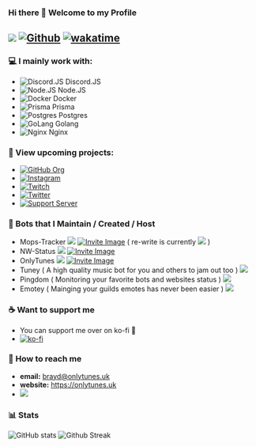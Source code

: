 ### Hi there 👋 Welcome to my Profile

![](https://visitor-badge.laobi.icu/badge?page_id=OnlyTunes.OnlyTunes) [![Github](https://img.shields.io/github/followers/OnlyTunes?label=Follow&style=social)](https://github.com/OnlyTunes) [![wakatime](https://wakatime.com/badge/user/c681d582-e69e-4f07-8509-1a7db5c8929d.svg)](https://wakatime.com/@c681d582-e69e-4f07-8509-1a7db5c8929d)
------

### 💻 I mainly work with:
-   ![Discord.JS](https://img.shields.io/badge/Discord-7289DA?style=for-the-badge&logo=discord&logoColor=white) Discord.JS
-   ![Node.JS](https://img.shields.io/badge/Node.js-43853D?style=for-the-badge&logo=node.js&logoColor=white) Node.JS
-   ![Docker](https://img.shields.io/badge/docker-%230db7ed.svg?style=for-the-badge&logo=docker&logoColor=white) Docker
-   ![Prisma](https://img.shields.io/badge/Prisma-3982CE?style=for-the-badge&logo=Prisma&logoColor=white) Prisma
-   ![Postgres](https://img.shields.io/badge/postgres-%23316192.svg?style=for-the-badge&logo=postgresql&logoColor=white) Postgres
-   ![GoLang](https://img.shields.io/badge/Go-00ADD8?style=for-the-badge&logo=go&logoColor=white) Golang
-   ![Nginx](https://img.shields.io/badge/nginx-%23009639.svg?style=for-the-badge&logo=nginx&logoColor=white) Nginx


### 🔭 View upcoming projects:
-   [![GitHub Org](https://img.shields.io/badge/OnlyTunesRadio-%23121011.svg?style=for-the-badge&logo=GitHub&logoColor=white)](https://github.com/OnlyTunesRadio)
-   [![Instagram](https://img.shields.io/badge/OnlyTunes__Radio-%23E4405F.svg?style=for-the-badge&logo=Instagram&logoColor=white)](https://www.instagram.com/onlytunes_radio/)
-   [![Twitch](https://img.shields.io/badge/Only__Tunes-%239146FF.svg?style=for-the-badge&logo=Twitch&logoColor=white)](https://twitch.tv/only_tunes/)
-   [![Twitter](https://img.shields.io/badge/OnlyTunesR-%231DA1F2.svg?style=for-the-badge&logo=Twitter&logoColor=white)](https://twitter.com/onlytunesr)
-   [![Support Server](https://img.shields.io/discord/872219348624900096.svg?label=Discord&logo=Discord&colorB=7289da&style=for-the-badge)](https://discord.gg/WYCrkuHJ6X)


### 🤖 Bots that I Maintain / Created / Host
-   Mops-Tracker ![](https://gh-shield.onlytunes.uk/api/shield/bot/769997398037495839?style=flat-square) [![Invite Image](https://img.shields.io/badge/Invite-Invite%20the%20bot-blue)](https://discordapp.com/oauth2/authorize?client_id=769997398037495839&permissions=271969344&scope=bot%20applications.commands) ( re-write is currently ![](https://img.shields.io/badge/-IN%20PROGRESS-orange) )
-   NW-Status ![](https://gh-shield.onlytunes.uk/api/shield/bot/894283853777215499?style=flat-square) [![Invite Image](https://img.shields.io/badge/Invite-Invite%20the%20bot-blue)](https://discord.com/api/oauth2/authorize?client_id=894283853777215499&permissions=517678124096&scope=bot%20applications.commands)
-   OnlyTunes ![](https://gh-shield.onlytunes.uk/api/shield/bot/831202518654386247?style=flat-square) [![Invite Image](https://img.shields.io/badge/Invite-Invite%20the%20bot-blue)](https://discord.com/api/oauth2/authorize?client_id=831202518654386247&permissions=7408896&scope=bot)
-   Tuney ( A high quality music bot for you and others to jam out too ) ![](https://img.shields.io/badge/-IN%20PROGRESS-orange)
-   Pingdom ( Monitoring your favorite bots and websites status ) ![](https://img.shields.io/badge/-IN%20PROGRESS-orange)
-   Emotey ( Mainging your guilds emotes has never been easier ) ![](https://img.shields.io/badge/-IN%20PROGRESS-orange)


### ☕ Want to support me
- You can support me over on ko-fi 💖
- [![ko-fi](https://ko-fi.com/img/githubbutton_sm.svg)](https://ko-fi.com/Y8Y51ZW4N)


### 📧 How to reach me
-   **email:** brayd@onlytunes.uk
-   **website:** https://onlytunes.uk
-   ![](https://gh-shield.onlytunes.uk/api/shield/402908830532501526?theme=discord)

### 📊 Stats
![GitHub stats](https://github-readme-stats.vercel.app/api?username=OnlyTunes&show_icons=true&count_private=true&theme=blue-green)
![Github Streak](https://github-readme-streak-stats.herokuapp.com/?user=OnlyTunes&theme=blue-green)
